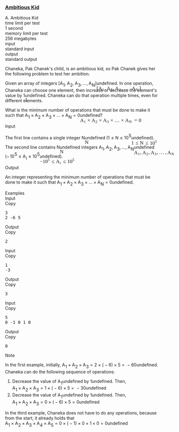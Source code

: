 <h3><a href="https://codeforces.com/contest/1866/problem/A" target="_blank" rel="noopener noreferrer">Ambitious Kid</a></h3>
<div class="header"><div class="title">A. Ambitious Kid</div><div class="time-limit"><div class="property-title">time limit per test</div>1 second</div><div class="memory-limit"><div class="property-title">memory limit per test</div>256 megabytes</div><div class="input-file input-standard"><div class="property-title">input</div>standard input</div><div class="output-file output-standard"><div class="property-title">output</div>standard output</div></div><div><p>Chaneka, Pak Chanek's child, is an ambitious kid, so Pak Chanek gives her the following problem to test her ambition.</p><p>Given an array of integers <span class="MathJax_Preview" style="color: inherit;"><span class="MJXp-math" id="MJXp-Span-1"><span class="MJXp-mo" id="MJXp-Span-2" style="margin-left: 0em; margin-right: 0em;">[</span><span class="MJXp-msubsup" id="MJXp-Span-3"><span class="MJXp-mi MJXp-italic" id="MJXp-Span-4" style="margin-right: 0.05em;">A</span><span class="MJXp-mn MJXp-script" id="MJXp-Span-5" style="vertical-align: -0.4em;">1</span></span><span class="MJXp-mo" id="MJXp-Span-6" style="margin-left: 0em; margin-right: 0.222em;">,</span><span class="MJXp-msubsup" id="MJXp-Span-7"><span class="MJXp-mi MJXp-italic" id="MJXp-Span-8" style="margin-right: 0.05em;">A</span><span class="MJXp-mn MJXp-script" id="MJXp-Span-9" style="vertical-align: -0.4em;">2</span></span><span class="MJXp-mo" id="MJXp-Span-10" style="margin-left: 0em; margin-right: 0.222em;">,</span><span class="MJXp-msubsup" id="MJXp-Span-11"><span class="MJXp-mi MJXp-italic" id="MJXp-Span-12" style="margin-right: 0.05em;">A</span><span class="MJXp-mn MJXp-script" id="MJXp-Span-13" style="vertical-align: -0.4em;">3</span></span><span class="MJXp-mo" id="MJXp-Span-14" style="margin-left: 0em; margin-right: 0.222em;">,</span><span class="MJXp-mo" id="MJXp-Span-15" style="margin-left: 0em; margin-right: 0em;">…</span><span class="MJXp-mo" id="MJXp-Span-16" style="margin-left: 0em; margin-right: 0.222em;">,</span><span class="MJXp-msubsup" id="MJXp-Span-17"><span class="MJXp-mi MJXp-italic" id="MJXp-Span-18" style="margin-right: 0.05em;">A</span><span class="MJXp-mi MJXp-italic MJXp-script" id="MJXp-Span-19" style="vertical-align: -0.4em;">N</span></span><span class="MJXp-mo" id="MJXp-Span-20" style="margin-left: 0em; margin-right: 0em;">]</span></span></span><span class="MathJax MathJax_Processed" id="MathJax-Element-1-Frame" tabindex="0" style=""><nobr><span class="math" id="MathJax-Span-1"><span style="display: inline-block; position: relative; width: 0em; height: 0px; font-size: 122%;"><span style="position: absolute;"><span class="mrow" id="MathJax-Span-2"><span class="mo" id="MathJax-Span-3" style="font-family: MathJax_Main;">[</span><span class="msubsup" id="MathJax-Span-4"><span style="display: inline-block; position: relative; width: 1.174em; height: 0px;"><span style="position: absolute; clip: rect(3.106em, 1000.71em, 4.16em, -999.997em); top: -3.978em; left: 0em;"><span class="mi" id="MathJax-Span-5" style="font-family: MathJax_Math-italic;">A</span><span style="display: inline-block; width: 0px; height: 3.984em;"></span></span><span style="position: absolute; top: -3.803em; left: 0.764em;"><span class="mn" id="MathJax-Span-6" style="font-size: 70.7%; font-family: MathJax_Main;">1</span><span style="display: inline-block; width: 0px; height: 3.984em;"></span></span></span></span><span class="mo" id="MathJax-Span-7" style="font-family: MathJax_Main;">,</span><span class="msubsup" id="MathJax-Span-8" style="padding-left: 0.179em;"><span style="display: inline-block; position: relative; width: 1.174em; height: 0px;"><span style="position: absolute; clip: rect(3.106em, 1000.71em, 4.16em, -999.997em); top: -3.978em; left: 0em;"><span class="mi" id="MathJax-Span-9" style="font-family: MathJax_Math-italic;">A</span><span style="display: inline-block; width: 0px; height: 3.984em;"></span></span><span style="position: absolute; top: -3.803em; left: 0.764em;"><span class="mn" id="MathJax-Span-10" style="font-size: 70.7%; font-family: MathJax_Main;">2</span><span style="display: inline-block; width: 0px; height: 3.984em;"></span></span></span></span><span class="mo" id="MathJax-Span-11" style="font-family: MathJax_Main;">,</span><span class="msubsup" id="MathJax-Span-12" style="padding-left: 0.179em;"><span style="display: inline-block; position: relative; width: 1.174em; height: 0px;"><span style="position: absolute; clip: rect(3.106em, 1000.71em, 4.16em, -999.997em); top: -3.978em; left: 0em;"><span class="mi" id="MathJax-Span-13" style="font-family: MathJax_Math-italic;">A</span><span style="display: inline-block; width: 0px; height: 3.984em;"></span></span><span style="position: absolute; top: -3.803em; left: 0.764em;"><span class="mn" id="MathJax-Span-14" style="font-size: 70.7%; font-family: MathJax_Main;">3</span><span style="display: inline-block; width: 0px; height: 3.984em;"></span></span></span></span><span class="mo" id="MathJax-Span-15" style="font-family: MathJax_Main;">,</span><span class="mo" id="MathJax-Span-16" style="font-family: MathJax_Main; padding-left: 0.179em;">…</span><span class="mo" id="MathJax-Span-17" style="font-family: MathJax_Main; padding-left: 0.179em;">,</span><span class="msubsup" id="MathJax-Span-18" style="padding-left: 0.179em;"><span style="display: inline-block; position: relative; width: 1.467em; height: 0px;"><span style="position: absolute; clip: rect(3.106em, 1000.71em, 4.16em, -999.997em); top: -3.978em; left: 0em;"><span class="mi" id="MathJax-Span-19" style="font-family: MathJax_Math-italic;">A</span><span style="display: inline-block; width: 0px; height: 3.984em;"></span></span><span style="position: absolute; top: -3.803em; left: 0.764em;"><span class="mi" id="MathJax-Span-20" style="font-size: 70.7%; font-family: MathJax_Math-italic;">N<span style="display: inline-block; overflow: hidden; height: 1px; width: 0.061em;"></span></span><span style="display: inline-block; width: 0px; height: 3.984em;"></span></span></span></span><span class="mo" id="MathJax-Span-21" style="font-family: MathJax_Main;">]</span></span></span></span></span></nobr></span>undefined. In one operation, Chaneka can choose one element, then increase or decrease the element's value by <span class="MathJax_Preview" style="color: inherit;"><span class="MJXp-math" id="MJXp-Span-21"><span class="MJXp-mn" id="MJXp-Span-22">1</span></span></span><span class="MathJax MathJax_Processed" id="MathJax-Element-2-Frame" tabindex="0" style=""><nobr><span class="math" id="MathJax-Span-22"><span style="display: inline-block; position: relative; width: 0em; height: 0px; font-size: 122%;"><span style="position: absolute;"><span class="mrow" id="MathJax-Span-23"><span class="mn" id="MathJax-Span-24" style="font-family: MathJax_Main;">1</span></span></span></span></span></nobr></span>undefined. Chaneka can do that operation multiple times, even for different elements.</p><p>What is the minimum number of operations that must be done to make it such that <span class="MathJax_Preview" style="color: inherit;"><span class="MJXp-math" id="MJXp-Span-23"><span class="MJXp-msubsup" id="MJXp-Span-24"><span class="MJXp-mi MJXp-italic" id="MJXp-Span-25" style="margin-right: 0.05em;">A</span><span class="MJXp-mn MJXp-script" id="MJXp-Span-26" style="vertical-align: -0.4em;">1</span></span><span class="MJXp-mo" id="MJXp-Span-27" style="margin-left: 0.267em; margin-right: 0.267em;">×</span><span class="MJXp-msubsup" id="MJXp-Span-28"><span class="MJXp-mi MJXp-italic" id="MJXp-Span-29" style="margin-right: 0.05em;">A</span><span class="MJXp-mn MJXp-script" id="MJXp-Span-30" style="vertical-align: -0.4em;">2</span></span><span class="MJXp-mo" id="MJXp-Span-31" style="margin-left: 0.267em; margin-right: 0.267em;">×</span><span class="MJXp-msubsup" id="MJXp-Span-32"><span class="MJXp-mi MJXp-italic" id="MJXp-Span-33" style="margin-right: 0.05em;">A</span><span class="MJXp-mn MJXp-script" id="MJXp-Span-34" style="vertical-align: -0.4em;">3</span></span><span class="MJXp-mo" id="MJXp-Span-35" style="margin-left: 0.267em; margin-right: 0.267em;">×</span><span class="MJXp-mo" id="MJXp-Span-36" style="margin-left: 0em; margin-right: 0em;">…</span><span class="MJXp-mo" id="MJXp-Span-37" style="margin-left: 0.267em; margin-right: 0.267em;">×</span><span class="MJXp-msubsup" id="MJXp-Span-38"><span class="MJXp-mi MJXp-italic" id="MJXp-Span-39" style="margin-right: 0.05em;">A</span><span class="MJXp-mi MJXp-italic MJXp-script" id="MJXp-Span-40" style="vertical-align: -0.4em;">N</span></span><span class="MJXp-mo" id="MJXp-Span-41" style="margin-left: 0.333em; margin-right: 0.333em;">=</span><span class="MJXp-mn" id="MJXp-Span-42">0</span></span></span><span class="MathJax MathJax_Processed" id="MathJax-Element-3-Frame" tabindex="0" style=""><nobr><span class="math" id="MathJax-Span-25"><span style="display: inline-block; position: relative; width: 0em; height: 0px; font-size: 122%;"><span style="position: absolute;"><span class="mrow" id="MathJax-Span-26"><span class="msubsup" id="MathJax-Span-27"><span style="display: inline-block; position: relative; width: 1.174em; height: 0px;"><span style="position: absolute; clip: rect(3.106em, 1000.71em, 4.16em, -999.997em); top: -3.978em; left: 0em;"><span class="mi" id="MathJax-Span-28" style="font-family: MathJax_Math-italic;">A</span><span style="display: inline-block; width: 0px; height: 3.984em;"></span></span><span style="position: absolute; top: -3.803em; left: 0.764em;"><span class="mn" id="MathJax-Span-29" style="font-size: 70.7%; font-family: MathJax_Main;">1</span><span style="display: inline-block; width: 0px; height: 3.984em;"></span></span></span></span><span class="mo" id="MathJax-Span-30" style="font-family: MathJax_Main; padding-left: 0.237em;">×</span><span class="msubsup" id="MathJax-Span-31" style="padding-left: 0.237em;"><span style="display: inline-block; position: relative; width: 1.174em; height: 0px;"><span style="position: absolute; clip: rect(3.106em, 1000.71em, 4.16em, -999.997em); top: -3.978em; left: 0em;"><span class="mi" id="MathJax-Span-32" style="font-family: MathJax_Math-italic;">A</span><span style="display: inline-block; width: 0px; height: 3.984em;"></span></span><span style="position: absolute; top: -3.803em; left: 0.764em;"><span class="mn" id="MathJax-Span-33" style="font-size: 70.7%; font-family: MathJax_Main;">2</span><span style="display: inline-block; width: 0px; height: 3.984em;"></span></span></span></span><span class="mo" id="MathJax-Span-34" style="font-family: MathJax_Main; padding-left: 0.237em;">×</span><span class="msubsup" id="MathJax-Span-35" style="padding-left: 0.237em;"><span style="display: inline-block; position: relative; width: 1.174em; height: 0px;"><span style="position: absolute; clip: rect(3.106em, 1000.71em, 4.16em, -999.997em); top: -3.978em; left: 0em;"><span class="mi" id="MathJax-Span-36" style="font-family: MathJax_Math-italic;">A</span><span style="display: inline-block; width: 0px; height: 3.984em;"></span></span><span style="position: absolute; top: -3.803em; left: 0.764em;"><span class="mn" id="MathJax-Span-37" style="font-size: 70.7%; font-family: MathJax_Main;">3</span><span style="display: inline-block; width: 0px; height: 3.984em;"></span></span></span></span><span class="mo" id="MathJax-Span-38" style="font-family: MathJax_Main; padding-left: 0.237em;">×</span><span class="mo" id="MathJax-Span-39" style="font-family: MathJax_Main; padding-left: 0.237em;">…</span><span class="mo" id="MathJax-Span-40" style="font-family: MathJax_Main; padding-left: 0.237em;">×</span><span class="msubsup" id="MathJax-Span-41" style="padding-left: 0.237em;"><span style="display: inline-block; position: relative; width: 1.467em; height: 0px;"><span style="position: absolute; clip: rect(3.106em, 1000.71em, 4.16em, -999.997em); top: -3.978em; left: 0em;"><span class="mi" id="MathJax-Span-42" style="font-family: MathJax_Math-italic;">A</span><span style="display: inline-block; width: 0px; height: 3.984em;"></span></span><span style="position: absolute; top: -3.803em; left: 0.764em;"><span class="mi" id="MathJax-Span-43" style="font-size: 70.7%; font-family: MathJax_Math-italic;">N<span style="display: inline-block; overflow: hidden; height: 1px; width: 0.061em;"></span></span><span style="display: inline-block; width: 0px; height: 3.984em;"></span></span></span></span><span class="mo" id="MathJax-Span-44" style="font-family: MathJax_Main; padding-left: 0.296em;">=</span><span class="mn" id="MathJax-Span-45" style="font-family: MathJax_Main; padding-left: 0.296em;">0</span></span></span></span></span></nobr></span>undefined?</p></div><div class="input-specification"><div class="section-title">Input</div><p>The first line contains a single integer <span class="MathJax_Preview" style="color: inherit;"><span class="MJXp-math" id="MJXp-Span-43"><span class="MJXp-mi MJXp-italic" id="MJXp-Span-44">N</span></span></span><span class="MathJax MathJax_Processed" id="MathJax-Element-4-Frame" tabindex="0" style=""><nobr><span class="math" id="MathJax-Span-46"><span style="display: inline-block; position: relative; width: 0em; height: 0px; font-size: 122%;"><span style="position: absolute;"><span class="mrow" id="MathJax-Span-47"><span class="mi" id="MathJax-Span-48" style="font-family: MathJax_Math-italic;">N<span style="display: inline-block; overflow: hidden; height: 1px; width: 0.061em;"></span></span></span></span></span></span></nobr></span>undefined (<span class="MathJax_Preview" style="color: inherit;"><span class="MJXp-math" id="MJXp-Span-45"><span class="MJXp-mn" id="MJXp-Span-46">1</span><span class="MJXp-mo" id="MJXp-Span-47" style="margin-left: 0.333em; margin-right: 0.333em;">≤</span><span class="MJXp-mi MJXp-italic" id="MJXp-Span-48">N</span><span class="MJXp-mo" id="MJXp-Span-49" style="margin-left: 0.333em; margin-right: 0.333em;">≤</span><span class="MJXp-msubsup" id="MJXp-Span-50"><span class="MJXp-mn" id="MJXp-Span-51" style="margin-right: 0.05em;">10</span><span class="MJXp-mn MJXp-script" id="MJXp-Span-52" style="vertical-align: 0.5em;">5</span></span></span></span><span class="MathJax MathJax_Processed" id="MathJax-Element-5-Frame" tabindex="0" style=""><nobr><span class="math" id="MathJax-Span-49"><span style="display: inline-block; position: relative; width: 0em; height: 0px; font-size: 122%;"><span style="position: absolute;"><span class="mrow" id="MathJax-Span-50"><span class="mn" id="MathJax-Span-51" style="font-family: MathJax_Main;">1</span><span class="mo" id="MathJax-Span-52" style="font-family: MathJax_Main; padding-left: 0.296em;">≤</span><span class="mi" id="MathJax-Span-53" style="font-family: MathJax_Math-italic; padding-left: 0.296em;">N<span style="display: inline-block; overflow: hidden; height: 1px; width: 0.061em;"></span></span><span class="mo" id="MathJax-Span-54" style="font-family: MathJax_Main; padding-left: 0.296em;">≤</span><span class="msubsup" id="MathJax-Span-55" style="padding-left: 0.296em;"><span style="display: inline-block; position: relative; width: 1.408em; height: 0px;"><span style="position: absolute; clip: rect(3.165em, 1000.94em, 4.16em, -999.997em); top: -3.978em; left: 0em;"><span class="mn" id="MathJax-Span-56" style="font-family: MathJax_Main;">10</span><span style="display: inline-block; width: 0px; height: 3.984em;"></span></span><span style="position: absolute; top: -4.388em; left: 0.998em;"><span class="mn" id="MathJax-Span-57" style="font-size: 70.7%; font-family: MathJax_Main;">5</span><span style="display: inline-block; width: 0px; height: 3.984em;"></span></span></span></span></span></span></span></span></nobr></span>undefined).</p><p>The second line contains <span class="MathJax_Preview" style="color: inherit;"><span class="MJXp-math" id="MJXp-Span-53"><span class="MJXp-mi MJXp-italic" id="MJXp-Span-54">N</span></span></span><span class="MathJax MathJax_Processed" id="MathJax-Element-6-Frame" tabindex="0" style=""><nobr><span class="math" id="MathJax-Span-58"><span style="display: inline-block; position: relative; width: 0em; height: 0px; font-size: 122%;"><span style="position: absolute;"><span class="mrow" id="MathJax-Span-59"><span class="mi" id="MathJax-Span-60" style="font-family: MathJax_Math-italic;">N<span style="display: inline-block; overflow: hidden; height: 1px; width: 0.061em;"></span></span></span></span></span></span></nobr></span>undefined integers <span class="MathJax_Preview" style="color: inherit;"><span class="MJXp-math" id="MJXp-Span-55"><span class="MJXp-msubsup" id="MJXp-Span-56"><span class="MJXp-mi MJXp-italic" id="MJXp-Span-57" style="margin-right: 0.05em;">A</span><span class="MJXp-mn MJXp-script" id="MJXp-Span-58" style="vertical-align: -0.4em;">1</span></span><span class="MJXp-mo" id="MJXp-Span-59" style="margin-left: 0em; margin-right: 0.222em;">,</span><span class="MJXp-msubsup" id="MJXp-Span-60"><span class="MJXp-mi MJXp-italic" id="MJXp-Span-61" style="margin-right: 0.05em;">A</span><span class="MJXp-mn MJXp-script" id="MJXp-Span-62" style="vertical-align: -0.4em;">2</span></span><span class="MJXp-mo" id="MJXp-Span-63" style="margin-left: 0em; margin-right: 0.222em;">,</span><span class="MJXp-msubsup" id="MJXp-Span-64"><span class="MJXp-mi MJXp-italic" id="MJXp-Span-65" style="margin-right: 0.05em;">A</span><span class="MJXp-mn MJXp-script" id="MJXp-Span-66" style="vertical-align: -0.4em;">3</span></span><span class="MJXp-mo" id="MJXp-Span-67" style="margin-left: 0em; margin-right: 0.222em;">,</span><span class="MJXp-mo" id="MJXp-Span-68" style="margin-left: 0em; margin-right: 0em;">…</span><span class="MJXp-mo" id="MJXp-Span-69" style="margin-left: 0em; margin-right: 0.222em;">,</span><span class="MJXp-msubsup" id="MJXp-Span-70"><span class="MJXp-mi MJXp-italic" id="MJXp-Span-71" style="margin-right: 0.05em;">A</span><span class="MJXp-mi MJXp-italic MJXp-script" id="MJXp-Span-72" style="vertical-align: -0.4em;">N</span></span></span></span><span class="MathJax MathJax_Processed" id="MathJax-Element-7-Frame" tabindex="0" style=""><nobr><span class="math" id="MathJax-Span-61"><span style="display: inline-block; position: relative; width: 0em; height: 0px; font-size: 122%;"><span style="position: absolute;"><span class="mrow" id="MathJax-Span-62"><span class="msubsup" id="MathJax-Span-63"><span style="display: inline-block; position: relative; width: 1.174em; height: 0px;"><span style="position: absolute; clip: rect(3.106em, 1000.71em, 4.16em, -999.997em); top: -3.978em; left: 0em;"><span class="mi" id="MathJax-Span-64" style="font-family: MathJax_Math-italic;">A</span><span style="display: inline-block; width: 0px; height: 3.984em;"></span></span><span style="position: absolute; top: -3.803em; left: 0.764em;"><span class="mn" id="MathJax-Span-65" style="font-size: 70.7%; font-family: MathJax_Main;">1</span><span style="display: inline-block; width: 0px; height: 3.984em;"></span></span></span></span><span class="mo" id="MathJax-Span-66" style="font-family: MathJax_Main;">,</span><span class="msubsup" id="MathJax-Span-67" style="padding-left: 0.179em;"><span style="display: inline-block; position: relative; width: 1.174em; height: 0px;"><span style="position: absolute; clip: rect(3.106em, 1000.71em, 4.16em, -999.997em); top: -3.978em; left: 0em;"><span class="mi" id="MathJax-Span-68" style="font-family: MathJax_Math-italic;">A</span><span style="display: inline-block; width: 0px; height: 3.984em;"></span></span><span style="position: absolute; top: -3.803em; left: 0.764em;"><span class="mn" id="MathJax-Span-69" style="font-size: 70.7%; font-family: MathJax_Main;">2</span><span style="display: inline-block; width: 0px; height: 3.984em;"></span></span></span></span><span class="mo" id="MathJax-Span-70" style="font-family: MathJax_Main;">,</span><span class="msubsup" id="MathJax-Span-71" style="padding-left: 0.179em;"><span style="display: inline-block; position: relative; width: 1.174em; height: 0px;"><span style="position: absolute; clip: rect(3.106em, 1000.71em, 4.16em, -999.997em); top: -3.978em; left: 0em;"><span class="mi" id="MathJax-Span-72" style="font-family: MathJax_Math-italic;">A</span><span style="display: inline-block; width: 0px; height: 3.984em;"></span></span><span style="position: absolute; top: -3.803em; left: 0.764em;"><span class="mn" id="MathJax-Span-73" style="font-size: 70.7%; font-family: MathJax_Main;">3</span><span style="display: inline-block; width: 0px; height: 3.984em;"></span></span></span></span><span class="mo" id="MathJax-Span-74" style="font-family: MathJax_Main;">,</span><span class="mo" id="MathJax-Span-75" style="font-family: MathJax_Main; padding-left: 0.179em;">…</span><span class="mo" id="MathJax-Span-76" style="font-family: MathJax_Main; padding-left: 0.179em;">,</span><span class="msubsup" id="MathJax-Span-77" style="padding-left: 0.179em;"><span style="display: inline-block; position: relative; width: 1.467em; height: 0px;"><span style="position: absolute; clip: rect(3.106em, 1000.71em, 4.16em, -999.997em); top: -3.978em; left: 0em;"><span class="mi" id="MathJax-Span-78" style="font-family: MathJax_Math-italic;">A</span><span style="display: inline-block; width: 0px; height: 3.984em;"></span></span><span style="position: absolute; top: -3.803em; left: 0.764em;"><span class="mi" id="MathJax-Span-79" style="font-size: 70.7%; font-family: MathJax_Math-italic;">N<span style="display: inline-block; overflow: hidden; height: 1px; width: 0.061em;"></span></span><span style="display: inline-block; width: 0px; height: 3.984em;"></span></span></span></span></span></span></span></span></nobr></span>undefined (<span class="MathJax_Preview" style="color: inherit;"><span class="MJXp-math" id="MJXp-Span-73"><span class="MJXp-mo" id="MJXp-Span-74" style="margin-left: 0em; margin-right: 0.111em;">−</span><span class="MJXp-msubsup" id="MJXp-Span-75"><span class="MJXp-mn" id="MJXp-Span-76" style="margin-right: 0.05em;">10</span><span class="MJXp-mn MJXp-script" id="MJXp-Span-77" style="vertical-align: 0.5em;">5</span></span><span class="MJXp-mo" id="MJXp-Span-78" style="margin-left: 0.333em; margin-right: 0.333em;">≤</span><span class="MJXp-msubsup" id="MJXp-Span-79"><span class="MJXp-mi MJXp-italic" id="MJXp-Span-80" style="margin-right: 0.05em;">A</span><span class="MJXp-mi MJXp-italic MJXp-script" id="MJXp-Span-81" style="vertical-align: -0.4em;">i</span></span><span class="MJXp-mo" id="MJXp-Span-82" style="margin-left: 0.333em; margin-right: 0.333em;">≤</span><span class="MJXp-msubsup" id="MJXp-Span-83"><span class="MJXp-mn" id="MJXp-Span-84" style="margin-right: 0.05em;">10</span><span class="MJXp-mn MJXp-script" id="MJXp-Span-85" style="vertical-align: 0.5em;">5</span></span></span></span><span class="MathJax MathJax_Processed" id="MathJax-Element-8-Frame" tabindex="0" style=""><nobr><span class="math" id="MathJax-Span-80"><span style="display: inline-block; position: relative; width: 0em; height: 0px; font-size: 122%;"><span style="position: absolute;"><span class="mrow" id="MathJax-Span-81"><span class="mo" id="MathJax-Span-82" style="font-family: MathJax_Main;">−</span><span class="msubsup" id="MathJax-Span-83"><span style="display: inline-block; position: relative; width: 1.408em; height: 0px;"><span style="position: absolute; clip: rect(3.165em, 1000.94em, 4.16em, -999.997em); top: -3.978em; left: 0em;"><span class="mn" id="MathJax-Span-84" style="font-family: MathJax_Main;">10</span><span style="display: inline-block; width: 0px; height: 3.984em;"></span></span><span style="position: absolute; top: -4.388em; left: 0.998em;"><span class="mn" id="MathJax-Span-85" style="font-size: 70.7%; font-family: MathJax_Main;">5</span><span style="display: inline-block; width: 0px; height: 3.984em;"></span></span></span></span><span class="mo" id="MathJax-Span-86" style="font-family: MathJax_Main; padding-left: 0.296em;">≤</span><span class="msubsup" id="MathJax-Span-87" style="padding-left: 0.296em;"><span style="display: inline-block; position: relative; width: 1.057em; height: 0px;"><span style="position: absolute; clip: rect(3.106em, 1000.71em, 4.16em, -999.997em); top: -3.978em; left: 0em;"><span class="mi" id="MathJax-Span-88" style="font-family: MathJax_Math-italic;">A</span><span style="display: inline-block; width: 0px; height: 3.984em;"></span></span><span style="position: absolute; top: -3.803em; left: 0.764em;"><span class="mi" id="MathJax-Span-89" style="font-size: 70.7%; font-family: MathJax_Math-italic;">i</span><span style="display: inline-block; width: 0px; height: 3.984em;"></span></span></span></span><span class="mo" id="MathJax-Span-90" style="font-family: MathJax_Main; padding-left: 0.296em;">≤</span><span class="msubsup" id="MathJax-Span-91" style="padding-left: 0.296em;"><span style="display: inline-block; position: relative; width: 1.408em; height: 0px;"><span style="position: absolute; clip: rect(3.165em, 1000.94em, 4.16em, -999.997em); top: -3.978em; left: 0em;"><span class="mn" id="MathJax-Span-92" style="font-family: MathJax_Main;">10</span><span style="display: inline-block; width: 0px; height: 3.984em;"></span></span><span style="position: absolute; top: -4.388em; left: 0.998em;"><span class="mn" id="MathJax-Span-93" style="font-size: 70.7%; font-family: MathJax_Main;">5</span><span style="display: inline-block; width: 0px; height: 3.984em;"></span></span></span></span></span></span></span></span></nobr></span>undefined).</p></div><div class="output-specification"><div class="section-title">Output</div><p>An integer representing the minimum number of operations that must be done to make it such that <span class="MathJax_Preview" style="color: inherit;"><span class="MJXp-math" id="MJXp-Span-86"><span class="MJXp-msubsup" id="MJXp-Span-87"><span class="MJXp-mi MJXp-italic" id="MJXp-Span-88" style="margin-right: 0.05em;">A</span><span class="MJXp-mn MJXp-script" id="MJXp-Span-89" style="vertical-align: -0.4em;">1</span></span><span class="MJXp-mo" id="MJXp-Span-90" style="margin-left: 0.267em; margin-right: 0.267em;">×</span><span class="MJXp-msubsup" id="MJXp-Span-91"><span class="MJXp-mi MJXp-italic" id="MJXp-Span-92" style="margin-right: 0.05em;">A</span><span class="MJXp-mn MJXp-script" id="MJXp-Span-93" style="vertical-align: -0.4em;">2</span></span><span class="MJXp-mo" id="MJXp-Span-94" style="margin-left: 0.267em; margin-right: 0.267em;">×</span><span class="MJXp-msubsup" id="MJXp-Span-95"><span class="MJXp-mi MJXp-italic" id="MJXp-Span-96" style="margin-right: 0.05em;">A</span><span class="MJXp-mn MJXp-script" id="MJXp-Span-97" style="vertical-align: -0.4em;">3</span></span><span class="MJXp-mo" id="MJXp-Span-98" style="margin-left: 0.267em; margin-right: 0.267em;">×</span><span class="MJXp-mo" id="MJXp-Span-99" style="margin-left: 0em; margin-right: 0em;">…</span><span class="MJXp-mo" id="MJXp-Span-100" style="margin-left: 0.267em; margin-right: 0.267em;">×</span><span class="MJXp-msubsup" id="MJXp-Span-101"><span class="MJXp-mi MJXp-italic" id="MJXp-Span-102" style="margin-right: 0.05em;">A</span><span class="MJXp-mi MJXp-italic MJXp-script" id="MJXp-Span-103" style="vertical-align: -0.4em;">N</span></span><span class="MJXp-mo" id="MJXp-Span-104" style="margin-left: 0.333em; margin-right: 0.333em;">=</span><span class="MJXp-mn" id="MJXp-Span-105">0</span></span></span><span class="MathJax MathJax_Processing" id="MathJax-Element-9-Frame" tabindex="0"></span>undefined.</p></div><div class="sample-tests"><div class="section-title">Examples</div><div class="sample-test"><div class="input"><div class="title">Input<div title="Copy" data-clipboard-target="#id0014004770340724082" id="id0014742765981290595" class="input-output-copier">Copy</div></div><pre id="id0014004770340724082">3
2 -6 5
</pre></div><div class="output"><div class="title">Output<div title="Copy" data-clipboard-target="#id003705217059422996" id="id00852972105718549" class="input-output-copier">Copy</div></div><pre id="id003705217059422996">2
</pre></div><div class="input"><div class="title">Input<div title="Copy" data-clipboard-target="#id001789851977216076" id="id007448156220523238" class="input-output-copier">Copy</div></div><pre id="id001789851977216076">1
-3
</pre></div><div class="output"><div class="title">Output<div title="Copy" data-clipboard-target="#id005590987337574547" id="id009506497098209066" class="input-output-copier">Copy</div></div><pre id="id005590987337574547">3
</pre></div><div class="input"><div class="title">Input<div title="Copy" data-clipboard-target="#id009904380449765479" id="id008782886183018664" class="input-output-copier">Copy</div></div><pre id="id009904380449765479">5
0 -1 0 1 0
</pre></div><div class="output"><div class="title">Output<div title="Copy" data-clipboard-target="#id004196293904497469" id="id0005206924999855267" class="input-output-copier">Copy</div></div><pre id="id004196293904497469">0
</pre></div></div></div><div class="note"><div class="section-title">Note</div><p>In the first example, initially, <span class="MathJax_Preview" style="color: inherit;"><span class="MJXp-math" id="MJXp-Span-106"><span class="MJXp-msubsup" id="MJXp-Span-107"><span class="MJXp-mi MJXp-italic" id="MJXp-Span-108" style="margin-right: 0.05em;">A</span><span class="MJXp-mn MJXp-script" id="MJXp-Span-109" style="vertical-align: -0.4em;">1</span></span><span class="MJXp-mo" id="MJXp-Span-110" style="margin-left: 0.267em; margin-right: 0.267em;">×</span><span class="MJXp-msubsup" id="MJXp-Span-111"><span class="MJXp-mi MJXp-italic" id="MJXp-Span-112" style="margin-right: 0.05em;">A</span><span class="MJXp-mn MJXp-script" id="MJXp-Span-113" style="vertical-align: -0.4em;">2</span></span><span class="MJXp-mo" id="MJXp-Span-114" style="margin-left: 0.267em; margin-right: 0.267em;">×</span><span class="MJXp-msubsup" id="MJXp-Span-115"><span class="MJXp-mi MJXp-italic" id="MJXp-Span-116" style="margin-right: 0.05em;">A</span><span class="MJXp-mn MJXp-script" id="MJXp-Span-117" style="vertical-align: -0.4em;">3</span></span><span class="MJXp-mo" id="MJXp-Span-118" style="margin-left: 0.333em; margin-right: 0.333em;">=</span><span class="MJXp-mn" id="MJXp-Span-119">2</span><span class="MJXp-mo" id="MJXp-Span-120" style="margin-left: 0.267em; margin-right: 0.267em;">×</span><span class="MJXp-mo" id="MJXp-Span-121" style="margin-left: 0em; margin-right: 0em;">(</span><span class="MJXp-mo" id="MJXp-Span-122" style="margin-left: 0.267em; margin-right: 0.267em;">−</span><span class="MJXp-mn" id="MJXp-Span-123">6</span><span class="MJXp-mo" id="MJXp-Span-124" style="margin-left: 0em; margin-right: 0em;">)</span><span class="MJXp-mo" id="MJXp-Span-125" style="margin-left: 0.267em; margin-right: 0.267em;">×</span><span class="MJXp-mn" id="MJXp-Span-126">5</span><span class="MJXp-mo" id="MJXp-Span-127" style="margin-left: 0.333em; margin-right: 0.333em;">=</span><span class="MJXp-mo" id="MJXp-Span-128" style="margin-left: 0.267em; margin-right: 0.267em;">−</span><span class="MJXp-mn" id="MJXp-Span-129">60</span></span></span><span class="MathJax MathJax_Processing" id="MathJax-Element-10-Frame" tabindex="0"></span>undefined. Chaneka can do the following sequence of operations:</p><ol> <li> Decrease the value of <span class="MathJax_Preview" style="color: inherit;"><span class="MJXp-math" id="MJXp-Span-130"><span class="MJXp-msubsup" id="MJXp-Span-131"><span class="MJXp-mi MJXp-italic" id="MJXp-Span-132" style="margin-right: 0.05em;">A</span><span class="MJXp-mn MJXp-script" id="MJXp-Span-133" style="vertical-align: -0.4em;">1</span></span></span></span><span class="MathJax MathJax_Processing" id="MathJax-Element-11-Frame" tabindex="0"></span>undefined by <span class="MathJax_Preview" style="color: inherit;"><span class="MJXp-math" id="MJXp-Span-134"><span class="MJXp-mn" id="MJXp-Span-135">1</span></span></span><span class="MathJax MathJax_Processing" id="MathJax-Element-12-Frame" tabindex="0"></span>undefined. Then, <span class="MathJax_Preview" style="color: inherit;"><span class="MJXp-math" id="MJXp-Span-136"><span class="MJXp-msubsup" id="MJXp-Span-137"><span class="MJXp-mi MJXp-italic" id="MJXp-Span-138" style="margin-right: 0.05em;">A</span><span class="MJXp-mn MJXp-script" id="MJXp-Span-139" style="vertical-align: -0.4em;">1</span></span><span class="MJXp-mo" id="MJXp-Span-140" style="margin-left: 0.267em; margin-right: 0.267em;">×</span><span class="MJXp-msubsup" id="MJXp-Span-141"><span class="MJXp-mi MJXp-italic" id="MJXp-Span-142" style="margin-right: 0.05em;">A</span><span class="MJXp-mn MJXp-script" id="MJXp-Span-143" style="vertical-align: -0.4em;">2</span></span><span class="MJXp-mo" id="MJXp-Span-144" style="margin-left: 0.267em; margin-right: 0.267em;">×</span><span class="MJXp-msubsup" id="MJXp-Span-145"><span class="MJXp-mi MJXp-italic" id="MJXp-Span-146" style="margin-right: 0.05em;">A</span><span class="MJXp-mn MJXp-script" id="MJXp-Span-147" style="vertical-align: -0.4em;">3</span></span><span class="MJXp-mo" id="MJXp-Span-148" style="margin-left: 0.333em; margin-right: 0.333em;">=</span><span class="MJXp-mn" id="MJXp-Span-149">1</span><span class="MJXp-mo" id="MJXp-Span-150" style="margin-left: 0.267em; margin-right: 0.267em;">×</span><span class="MJXp-mo" id="MJXp-Span-151" style="margin-left: 0em; margin-right: 0em;">(</span><span class="MJXp-mo" id="MJXp-Span-152" style="margin-left: 0.267em; margin-right: 0.267em;">−</span><span class="MJXp-mn" id="MJXp-Span-153">6</span><span class="MJXp-mo" id="MJXp-Span-154" style="margin-left: 0em; margin-right: 0em;">)</span><span class="MJXp-mo" id="MJXp-Span-155" style="margin-left: 0.267em; margin-right: 0.267em;">×</span><span class="MJXp-mn" id="MJXp-Span-156">5</span><span class="MJXp-mo" id="MJXp-Span-157" style="margin-left: 0.333em; margin-right: 0.333em;">=</span><span class="MJXp-mo" id="MJXp-Span-158" style="margin-left: 0.267em; margin-right: 0.267em;">−</span><span class="MJXp-mn" id="MJXp-Span-159">30</span></span></span><span class="MathJax MathJax_Processing" id="MathJax-Element-13-Frame" tabindex="0"></span>undefined </li><li> Decrease the value of <span class="MathJax_Preview" style="color: inherit;"><span class="MJXp-math" id="MJXp-Span-160"><span class="MJXp-msubsup" id="MJXp-Span-161"><span class="MJXp-mi MJXp-italic" id="MJXp-Span-162" style="margin-right: 0.05em;">A</span><span class="MJXp-mn MJXp-script" id="MJXp-Span-163" style="vertical-align: -0.4em;">1</span></span></span></span><span class="MathJax MathJax_Processing" id="MathJax-Element-14-Frame" tabindex="0"></span>undefined by <span class="MathJax_Preview" style="color: inherit;"><span class="MJXp-math" id="MJXp-Span-164"><span class="MJXp-mn" id="MJXp-Span-165">1</span></span></span><span class="MathJax MathJax_Processing" id="MathJax-Element-15-Frame" tabindex="0"></span>undefined. Then, <span class="MathJax_Preview" style="color: inherit;"><span class="MJXp-math" id="MJXp-Span-166"><span class="MJXp-msubsup" id="MJXp-Span-167"><span class="MJXp-mi MJXp-italic" id="MJXp-Span-168" style="margin-right: 0.05em;">A</span><span class="MJXp-mn MJXp-script" id="MJXp-Span-169" style="vertical-align: -0.4em;">1</span></span><span class="MJXp-mo" id="MJXp-Span-170" style="margin-left: 0.267em; margin-right: 0.267em;">×</span><span class="MJXp-msubsup" id="MJXp-Span-171"><span class="MJXp-mi MJXp-italic" id="MJXp-Span-172" style="margin-right: 0.05em;">A</span><span class="MJXp-mn MJXp-script" id="MJXp-Span-173" style="vertical-align: -0.4em;">2</span></span><span class="MJXp-mo" id="MJXp-Span-174" style="margin-left: 0.267em; margin-right: 0.267em;">×</span><span class="MJXp-msubsup" id="MJXp-Span-175"><span class="MJXp-mi MJXp-italic" id="MJXp-Span-176" style="margin-right: 0.05em;">A</span><span class="MJXp-mn MJXp-script" id="MJXp-Span-177" style="vertical-align: -0.4em;">3</span></span><span class="MJXp-mo" id="MJXp-Span-178" style="margin-left: 0.333em; margin-right: 0.333em;">=</span><span class="MJXp-mn" id="MJXp-Span-179">0</span><span class="MJXp-mo" id="MJXp-Span-180" style="margin-left: 0.267em; margin-right: 0.267em;">×</span><span class="MJXp-mo" id="MJXp-Span-181" style="margin-left: 0em; margin-right: 0em;">(</span><span class="MJXp-mo" id="MJXp-Span-182" style="margin-left: 0.267em; margin-right: 0.267em;">−</span><span class="MJXp-mn" id="MJXp-Span-183">6</span><span class="MJXp-mo" id="MJXp-Span-184" style="margin-left: 0em; margin-right: 0em;">)</span><span class="MJXp-mo" id="MJXp-Span-185" style="margin-left: 0.267em; margin-right: 0.267em;">×</span><span class="MJXp-mn" id="MJXp-Span-186">5</span><span class="MJXp-mo" id="MJXp-Span-187" style="margin-left: 0.333em; margin-right: 0.333em;">=</span><span class="MJXp-mn" id="MJXp-Span-188">0</span></span></span><span class="MathJax MathJax_Processing" id="MathJax-Element-16-Frame" tabindex="0"></span>undefined </li></ol><p>In the third example, Chaneka does not have to do any operations, because from the start, it already holds that <span class="MathJax_Preview" style="color: inherit;"><span class="MJXp-math" id="MJXp-Span-189"><span class="MJXp-msubsup" id="MJXp-Span-190"><span class="MJXp-mi MJXp-italic" id="MJXp-Span-191" style="margin-right: 0.05em;">A</span><span class="MJXp-mn MJXp-script" id="MJXp-Span-192" style="vertical-align: -0.4em;">1</span></span><span class="MJXp-mo" id="MJXp-Span-193" style="margin-left: 0.267em; margin-right: 0.267em;">×</span><span class="MJXp-msubsup" id="MJXp-Span-194"><span class="MJXp-mi MJXp-italic" id="MJXp-Span-195" style="margin-right: 0.05em;">A</span><span class="MJXp-mn MJXp-script" id="MJXp-Span-196" style="vertical-align: -0.4em;">2</span></span><span class="MJXp-mo" id="MJXp-Span-197" style="margin-left: 0.267em; margin-right: 0.267em;">×</span><span class="MJXp-msubsup" id="MJXp-Span-198"><span class="MJXp-mi MJXp-italic" id="MJXp-Span-199" style="margin-right: 0.05em;">A</span><span class="MJXp-mn MJXp-script" id="MJXp-Span-200" style="vertical-align: -0.4em;">3</span></span><span class="MJXp-mo" id="MJXp-Span-201" style="margin-left: 0.267em; margin-right: 0.267em;">×</span><span class="MJXp-msubsup" id="MJXp-Span-202"><span class="MJXp-mi MJXp-italic" id="MJXp-Span-203" style="margin-right: 0.05em;">A</span><span class="MJXp-mn MJXp-script" id="MJXp-Span-204" style="vertical-align: -0.4em;">4</span></span><span class="MJXp-mo" id="MJXp-Span-205" style="margin-left: 0.267em; margin-right: 0.267em;">×</span><span class="MJXp-msubsup" id="MJXp-Span-206"><span class="MJXp-mi MJXp-italic" id="MJXp-Span-207" style="margin-right: 0.05em;">A</span><span class="MJXp-mn MJXp-script" id="MJXp-Span-208" style="vertical-align: -0.4em;">5</span></span><span class="MJXp-mo" id="MJXp-Span-209" style="margin-left: 0.333em; margin-right: 0.333em;">=</span><span class="MJXp-mn" id="MJXp-Span-210">0</span><span class="MJXp-mo" id="MJXp-Span-211" style="margin-left: 0.267em; margin-right: 0.267em;">×</span><span class="MJXp-mo" id="MJXp-Span-212" style="margin-left: 0em; margin-right: 0em;">(</span><span class="MJXp-mo" id="MJXp-Span-213" style="margin-left: 0.267em; margin-right: 0.267em;">−</span><span class="MJXp-mn" id="MJXp-Span-214">1</span><span class="MJXp-mo" id="MJXp-Span-215" style="margin-left: 0em; margin-right: 0em;">)</span><span class="MJXp-mo" id="MJXp-Span-216" style="margin-left: 0.267em; margin-right: 0.267em;">×</span><span class="MJXp-mn" id="MJXp-Span-217">0</span><span class="MJXp-mo" id="MJXp-Span-218" style="margin-left: 0.267em; margin-right: 0.267em;">×</span><span class="MJXp-mn" id="MJXp-Span-219">1</span><span class="MJXp-mo" id="MJXp-Span-220" style="margin-left: 0.267em; margin-right: 0.267em;">×</span><span class="MJXp-mn" id="MJXp-Span-221">0</span><span class="MJXp-mo" id="MJXp-Span-222" style="margin-left: 0.333em; margin-right: 0.333em;">=</span><span class="MJXp-mn" id="MJXp-Span-223">0</span></span></span><span class="MathJax MathJax_Processing" id="MathJax-Element-17-Frame" tabindex="0"></span>undefined</p></div>